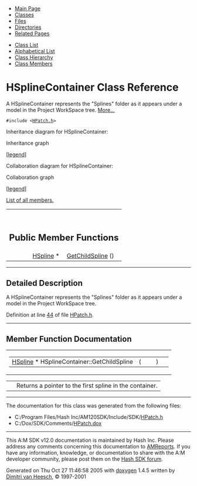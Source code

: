 <div class="tabs">

- [Main Page](index.md)
- <span id="current">[Classes](annotated.md)</span>
- [Files](files.md)
- [Directories](dirs.md)
- [Related Pages](pages.md)

</div>

<div class="tabs">

- [Class List](annotated.md)
- [Alphabetical List](classes.md)
- [Class Hierarchy](hierarchy.md)
- [Class Members](functions.md)

</div>

# HSplineContainer Class Reference

A HSplineContainer represents the "Splines" folder as it appears under a model in the Project WorkSpace tree. [More...](#_details)

`#include <`<a href="HPatch_8h-source.md" class="el"><code>HPatch.h</code></a>`>`

Inheritance diagram for HSplineContainer:

<span class="image placeholder" original-image-src="classHSplineContainer__inherit__graph.gif" original-image-title="" border="0" usemap="#HSplineContainer__inherit__map">Inheritance graph</span>

\[[legend](graph_legend.md)\]

Collaboration diagram for HSplineContainer:

<span class="image placeholder" original-image-src="classHSplineContainer__coll__graph.gif" original-image-title="" border="0" usemap="#HSplineContainer__coll__map">Collaboration graph</span>

\[[legend](graph_legend.md)\]

[List of all members.](classHSplineContainer-members.md)

<table data-border="0" data-cellpadding="0" data-cellspacing="0">
<colgroup>
<col style="width: 50%" />
<col style="width: 50%" />
</colgroup>
<tbody>
<tr>
<td></td>
<td></td>
</tr>
<tr>
<td colspan="2"><br />
&#10;<h2 id="public-member-functions">Public Member Functions</h2></td>
</tr>
<tr>
<td class="memItemLeft" style="text-align: right;" data-nowrap="" data-valign="top"><a href="classHSpline.md" class="el">HSpline</a> * </td>
<td class="memItemRight" data-valign="bottom"><a href="classHSplineContainer.md#d714aa34e4591aa8a91922a2565651aa" class="el">GetChildSpline</a> ()</td>
</tr>
</tbody>
</table>

------------------------------------------------------------------------

<span id="_details"></span>

## Detailed Description

A HSplineContainer represents the "Splines" folder as it appears under a model in the Project WorkSpace tree.

Definition at line <a href="HPatch_8h-source.md#l00044" class="el">44</a> of file <a href="HPatch_8h-source.md" class="el">HPatch.h</a>.

------------------------------------------------------------------------

## Member Function Documentation

<span id="d714aa34e4591aa8a91922a2565651aa" class="anchor"></span>

<table class="mdTable" data-cellpadding="2" data-cellspacing="0">
<colgroup>
<col style="width: 100%" />
</colgroup>
<tbody>
<tr>
<td class="mdRow"><table data-cellpadding="0" data-cellspacing="0" data-border="0">
<tbody>
<tr>
<td class="md" data-nowrap="" data-valign="top"><a href="classHSpline.md" class="el">HSpline</a> * HSplineContainer::GetChildSpline</td>
<td class="md" data-valign="top">( </td>
<td class="mdname1" data-valign="top" data-nowrap=""></td>
<td class="md" data-valign="top"> ) </td>
<td class="md" data-nowrap=""></td>
</tr>
</tbody>
</table></td>
</tr>
</tbody>
</table>

|     |                                                         |
|-----|---------------------------------------------------------|
|     | Returns a pointer to the first spline in the container. |

------------------------------------------------------------------------

The documentation for this class was generated from the following files:

- C:/Program Files/Hash Inc/AM120SDK/Include/SDK/<a href="HPatch_8h-source.md" class="el">HPatch.h</a>
- C:/Dox/SDK/Comments/<a href="HPatch_8dox.md" class="el">HPatch.dox</a>

------------------------------------------------------------------------

<span class="small">This A:M SDK v12.0 documentation is maintained by Hash Inc. Please address any comments concerning this documentation to [AMReports](http://www.hash.com/reports). If you have any information, knowledge, or documentation to share with the A:M developer community, please post them on the [Hash SDK forum](http://www.hash.com/forums/index.php?showforum=11).</span>

Generated on Thu Oct 27 11:46:58 2005 with [<span class="image placeholder" original-image-src="doxygen.png" original-image-title="" height="45" width="100" align="middle" border="0">doxygen</span>](http://www.doxygen.org/index.html) 1.4.5 written by [Dimitri van Heesch](mailto:dimitri@stack.nl), © 1997-2001
